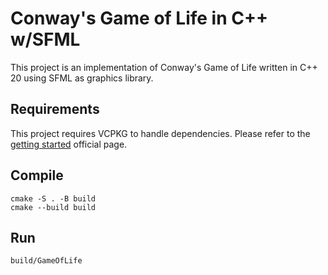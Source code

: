 # Conway's Game of Life in C++ w/SFML

This project is an implementation of Conway's Game of Life written in C++ 20
using SFML as graphics library.

## Requirements

This project requires VCPKG to handle dependencies. Please refer to the
[getting started](https://vcpkg.io/en/getting-started) official page.

## Compile

```console
cmake -S . -B build
cmake --build build
```

## Run

```console
build/GameOfLife
```
